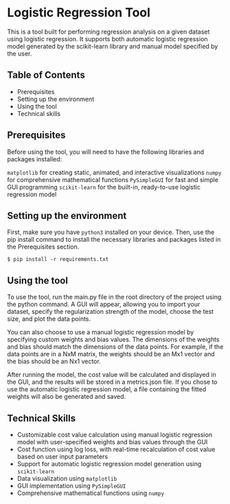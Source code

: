 # Logistic Regression Tool
This is a tool built for performing regression analysis on a given dataset using logistic regression. It supports both automatic logistic regression model generated by the scikit-learn library and manual model specified by the user.

## Table of Contents
- Prerequisites
- Setting up the environment
- Using the tool
- Technical skills

## Prerequisites
Before using the tool, you will need to have the following libraries and packages installed:

`matplotlib` for creating static, animated, and interactive visualizations
`numpy` for comprehensive mathematical functions
`PySimpleGUI` for fast and simple GUI programming
`scikit-learn` for the built-in, ready-to-use logistic regression model

## Setting up the environment
First, make sure you have `python3` installed on your device. Then, use the pip install command to install the necessary libraries and packages listed in the Prerequisites section.

```
$ pip install -r requirements.txt
```

## Using the tool
To use the tool, run the main.py file in the root directory of the project using the python command. A GUI will appear, allowing you to import your dataset, specify the regularization strength of the model, choose the test size, and plot the data points.

You can also choose to use a manual logistic regression model by specifying custom weights and bias values. The dimensions of the weights and bias should match the dimensions of the data points. For example, if the data points are in a NxM matrix, the weights should be an Mx1 vector and the bias should be an Nx1 vector.

After running the model, the cost value will be calculated and displayed in the GUI, and the results will be stored in a metrics.json file. If you chose to use the automatic logistic regression model, a file containing the fitted weights will also be generated and saved.

## Technical Skills
- Customizable cost value calculation using manual logistic regression model with user-specified weights and bias values through the GUI
- Cost function using log loss, with real-time recalculation of cost value based on user input parameters
- Support for automatic logistic regression model generation using `scikit-learn`
- Data visualization using `matplotlib`
- GUI implementation using `PySimpleGUI`
- Comprehensive mathematical functions using `numpy`